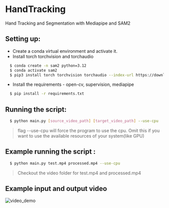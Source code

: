 # HandTracking

Hand Tracking and Segmentation with Mediapipe and SAM2

## Setting up:

- Create a conda virtual environment and activate it.
- Install torch torchvision and torchaudio

```sh
  $ conda create -n sam2 python=3.12
  $ conda activate sam2
  $ pip3 install torch torchvision torchaudio --index-url https://download.pytorch.org/whl/cu118
```

- Install the requirements - open-cv, supervision, mediapipe

```sh
  $ pip install -r requirements.txt
```

## Running the script:

```sh
  $ python main.py [source_video_path] [target_video_path] --use-cpu
```

> flag --use-cpu will force the program to use the cpu. Omit this if you want to use the available resources of your system(like GPU)

## Example running the script :

```sh
  $ python main.py test.mp4 processed.mp4 --use-cpu
```

> Checkout the video folder for test.mp4 and processed.mp4

## Example input and output video

![video_demo](video/video_demo.gif)
